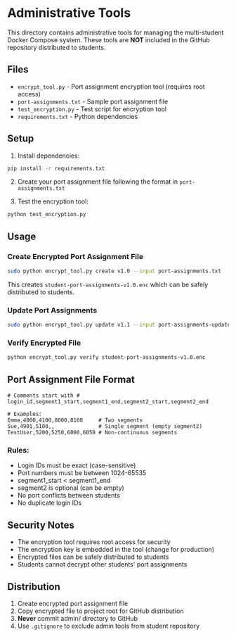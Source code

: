 # Administrative Tools

This directory contains administrative tools for managing the multi-student Docker Compose system. These tools are **NOT** included in the GitHub repository distributed to students.

## Files

- `encrypt_tool.py` - Port assignment encryption tool (requires root access)
- `port-assignments.txt` - Sample port assignment file
- `test_encryption.py` - Test script for encryption tool
- `requirements.txt` - Python dependencies

## Setup

1. Install dependencies:
```bash
pip install -r requirements.txt
```

2. Create your port assignment file following the format in `port-assignments.txt`

3. Test the encryption tool:
```bash
python test_encryption.py
```

## Usage

### Create Encrypted Port Assignment File

```bash
sudo python encrypt_tool.py create v1.0 --input port-assignments.txt
```

This creates `student-port-assignments-v1.0.enc` which can be safely distributed to students.

### Update Port Assignments

```bash
sudo python encrypt_tool.py update v1.1 --input port-assignments-updated.txt
```

### Verify Encrypted File

```bash
python encrypt_tool.py verify student-port-assignments-v1.0.enc
```

## Port Assignment File Format

```
# Comments start with #
login_id,segment1_start,segment1_end,segment2_start,segment2_end

# Examples:
Emma,4000,4100,8000,8100     # Two segments
Sue,4901,5100,,              # Single segment (empty segment2)
TestUser,5200,5250,6000,6050 # Non-continuous segments
```

### Rules:
- Login IDs must be exact (case-sensitive)
- Port numbers must be between 1024-65535
- segment1_start < segment1_end
- segment2 is optional (can be empty)
- No port conflicts between students
- No duplicate login IDs

## Security Notes

- The encryption tool requires root access for security
- The encryption key is embedded in the tool (change for production)
- Encrypted files can be safely distributed to students
- Students cannot decrypt other students' port assignments

## Distribution

1. Create encrypted port assignment file
2. Copy encrypted file to project root for GitHub distribution
3. **Never** commit admin/ directory to GitHub
4. Use `.gitignore` to exclude admin tools from student repository